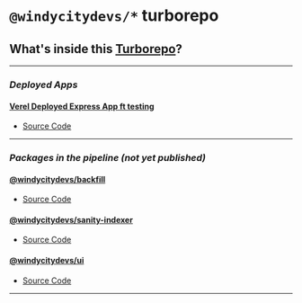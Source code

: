 # `@windycitydevs/*` turborepo

## What&apos;s inside this [Turborepo](https://turbo.build/repo)?

---

### _Deployed Apps_

#### [Verel Deployed Express App ft testing](https://github.com/windycitydevs/turbo/tree/main/apps/express/README.md)

- [Source Code](https://github.com/windycitydevs/turbo/tree/main/apps/express)

---

### _Packages in the pipeline (not yet published)_

#### [@windycitydevs/backfill](https://github.com/windycitydevs/turbo/tree/main/packages/backfill/README.md)

- [Source Code](https://github.com/windycitydevs/turbo/tree/main/packages/model-viewer)

#### [@windycitydevs/sanity-indexer](https://github.com/windycitydevs/turbo/tree/main/packages/sanity-indexer/README.md)

- [Source Code](https://github.com/windycitydevs/turbo/tree/main/packages/sanity-indexer)

#### [@windycitydevs/ui](https://github.com/windycitydevs/turbo/tree/main/packages/ui/README.md)

- [Source Code](https://github.com/windycitydevs/turbo/tree/main/packages/ui)

---
